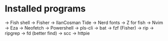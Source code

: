 # Installed programs

-> Fish shell
-> Fisher
-> IlanCosman Tide
-> Nerd fonts
-> Z for fish
-> Nvim
-> Eza 
-> Neofetch
-> Powershell
-> pls-cli
-> bat
-> fzf (Fisher)
-> rip
-> ripgrep
-> fd (better find)
-> scc
-> httpie
